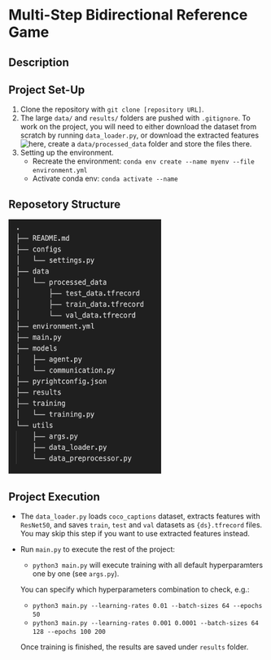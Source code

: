 # Multi-Step Bidirectional Reference Game

## Description

## Project Set-Up

1. Clone the repository with ``git clone [repository URL]``.
2. The large ``data/`` and ``results/`` folders are pushed with ``.gitignore``. 
   To work on the project, you will need to either download the dataset from scratch by running ``data_loader.py``,
   or download the extracted features ![here](https://drive.google.com/drive/folders/10Oo1ZEsvpNVSyVK27O_7nWIj-AiOou55?usp=share_link), create a ``data/processed_data`` folder and store the files there.
3. Setting up the environment. 
    * Recreate the environment: ``conda env create --name myenv --file environment.yml``
    * Activate conda env: ``conda activate --name``

## Reposetory Structure

<img src="images/repo-structure.png" width="300" height="500">

## Project Execution
- The ``data_loader.py`` loads ``coco_captions`` dataset, extracts features with ``ResNet50``, and saves ``train``, ``test`` and ``val`` datasets as ``{ds}.tfrecord`` files. You may skip this step if you want to use extracted features instead.
- Run ``main.py`` to execute the rest of the project:
    - ``python3 main.py`` will execute training with all default hyperparamters one by one (see ``args.py``).

    You can specify which hyperparameters combination to check, e.g.:
    - ``python3 main.py --learning-rates 0.01 --batch-sizes 64 --epochs 50``
    - ``python3 main.py --learning-rates 0.001 0.0001 --batch-sizes 64 128 --epochs 100 200``

    Once training is finished, the results are saved under ``results`` folder.